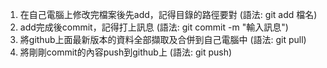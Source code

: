 1. 在自己電腦上修改完檔案後先add，記得目錄的路徑要對 (語法: git add 檔名)
2. add完成後commit，記得打上訊息 (語法: git commit -m "輸入訊息")
3. 將github上面最新版本的資料全部擷取及合併到自己電腦中 (語法: git pull)
4. 將剛剛commit的內容push到github上 (語法: git push)
